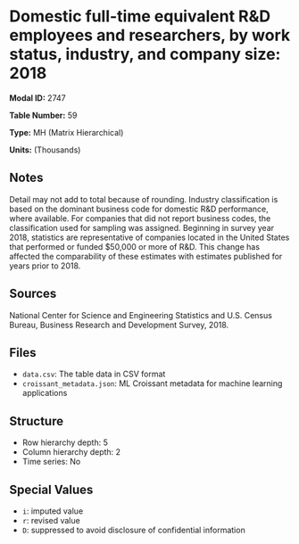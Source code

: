 # Domestic full-time equivalent R&D employees and researchers, by work status, industry, and company size: 2018

**Modal ID:** 2747

**Table Number:** 59

**Type:** MH (Matrix Hierarchical)

**Units:** (Thousands)

## Notes

Detail may not add to total because of rounding. Industry classification is based on the dominant business code for domestic R&D performance, where available. For companies that did not report business codes, the classification used for sampling was assigned. Beginning in survey year 2018, statistics are representative of companies located in the United States that performed or funded $50,000 or more of R&D. This change has affected the comparability of these estimates with estimates published for years prior to 2018.

## Sources

National Center for Science and Engineering Statistics and U.S. Census Bureau, Business Research and Development Survey, 2018.

## Files

- `data.csv`: The table data in CSV format
- `croissant_metadata.json`: ML Croissant metadata for machine learning applications

## Structure

- Row hierarchy depth: 5
- Column hierarchy depth: 2
- Time series: No

## Special Values

- `i`: imputed value
- `r`: revised value
- `D`: suppressed to avoid disclosure of confidential information
